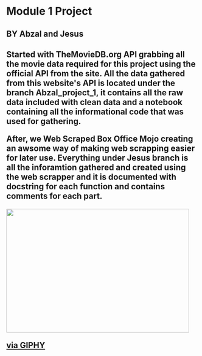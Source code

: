 <h1>Module 1 Project</h1>

<h2>BY Abzal and Jesus<h2>

<p>Started with TheMovieDB.org API grabbing all the movie data required for this project using the official API from the site. All the data gathered from this website's API is located under the branch Abzal_project_1, it contains all the raw data included with clean data and a notebook containing all the informational code that was used for gathering.<p>

<p>After, we Web Scraped Box Office Mojo creating an awsome way of making web scrapping easier for later use.
Everything under Jesus branch is all the inforamtion gathered and created using the web scrapper and it is documented with docstring for each function and contains comments for each part.<p>

<img src="https://giphy.com/gifs/lq3Vst19s5N8rptLQI/html5" width="480" height="324" frameBorder="0" class="giphy-embed"><p><a href="https://giphy.com/stickers/harrypotter-lq3Vst19s5N8rptLQI">via GIPHY</a></p>
